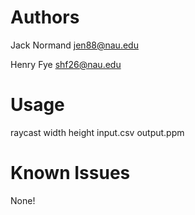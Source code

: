 # Authors
Jack Normand 
jen88@nau.edu

Henry Fye
shf26@nau.edu

# Usage
raycast width height input.csv output.ppm

# Known Issues
None!